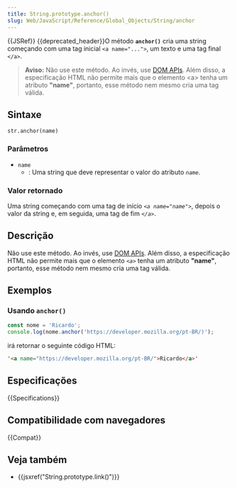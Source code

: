 ```yaml
---
title: String.prototype.anchor()
slug: Web/JavaScript/Reference/Global_Objects/String/anchor
---
```


{{JSRef}} {{deprecated_header}}O método **`anchor()`** cria uma string começando com uma tag inicial `<a name="...">`, um texto e uma tag final `</a>`.

> **Aviso:** Não use este método. Ao invés, use [DOM APIs](/pt-BR/docs/Web/API/Document_Object_Model). Além disso, a especificação HTML não permite mais que o elemento \<a> tenha um atributo **"name"**, portanto, esse método nem mesmo cria uma tag válida.

## Sintaxe

```
str.anchor(name)
```

### Parâmetros

- `name`
  - : Uma string que deve representar o valor do atributo _`name`._

### Valor retornado

Uma string começando com uma tag de início _`<a name="name">`_, depois o valor da string e, em seguida, uma tag de fim _`</a>`_.

## Descrição

Não use este método. Ao invés, use [DOM APIs](/pt-BR/docs/Web/API/Document_Object_Model). Além disso, a especificação HTML não permite mais que o elemento _`<a>`_ tenha um atributo **"name"**, portanto, esse método nem mesmo cria uma tag válida.

## Exemplos

### Usando `anchor()`

```js
const nome = 'Ricardo';
console.log(nome.anchor('https://developer.mozilla.org/pt-BR/)');
```

irá retornar o seguinte código HTML:

```html
'<a name="https://developer.mozilla.org/pt-BR/">Ricardo</a>'
```

## Especificações

{{Specifications}}

## Compatibilidade com navegadores

{{Compat}}

## Veja também

- {{jsxref("String.prototype.link()")}}
